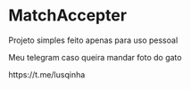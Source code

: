 # MatchAccepter

Projeto simples feito apenas para uso pessoal

Meu telegram caso queira mandar foto do gato

<p>https://t.me/lusqinha</p>
